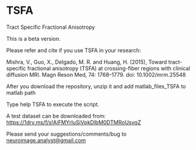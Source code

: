 # TSFA
Tract Specific Fractional Anisotropy 

This is a beta version.

Please refer and cite if you use TSFA in your research:

Mishra, V., Guo, X., Delgado, M. R. and Huang, H. (2015), Toward tract-specific fractional anisotropy (TSFA) at crossing-fiber regions with clinical diffusion MRI. Magn Reson Med, 74: 1768–1779. doi: 10.1002/mrm.25548

After you download the repository, unzip it and add matlab_files_TSFA to matlab path

Type help TSFA to execute the script.

A test dataset can be downloaded from: 
https://1drv.ms/f/s!AiFMYrIuSiVpkDlbM0DTMRoUsvqZ

Please send your suggestions/comments/bug to neuroimage.analyst@gmail.com


